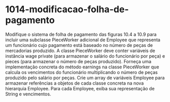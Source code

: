 # 1014-modificacao-folha-de-pagamento
Modifique o sistema de folha de pagamento das figuras 10.4 a 10.9 para incluir uma subclasse PieceWorker adicional de Employee que representa um funcionário cujo pagamento está baseado no número de peças de mercadorias produzido. 
A classe PieceWorker deve conter variáveis de instância wage private (para armazenar o salário do funcionário por peça) e pieces (para armazenar o número de peças produzido). Forneça uma implementação concreta do método earnings
na classe PieceWorker que calcula os vencimentos do funcionário multiplicando o número de peças produzido pelo salário por peças.
Crie um array de variáveis Employee para armazenar referências a objetos de cada classe concreta na nova hierarquia Employee. Para
cada Employee, exiba sua representação de String e vencimentos.
